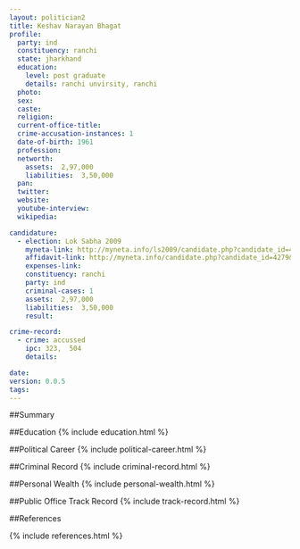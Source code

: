 ```yaml
---
layout: politician2
title: Keshav Narayan Bhagat
profile: 
  party: ind
  constituency: ranchi
  state: jharkhand
  education: 
    level: post graduate
    details: ranchi unvirsity, ranchi
  photo: 
  sex: 
  caste: 
  religion: 
  current-office-title: 
  crime-accusation-instances: 1
  date-of-birth: 1961
  profession: 
  networth: 
    assets:  2,97,000
    liabilities:  3,50,000
  pan: 
  twitter: 
  website: 
  youtube-interview: 
  wikipedia: 

candidature: 
  - election: Lok Sabha 2009
    myneta-link: http://myneta.info/ls2009/candidate.php?candidate_id=4279
    affidavit-link: http://myneta.info/candidate.php?candidate_id=4279&scan=original
    expenses-link: 
    constituency: ranchi 
    party: ind
    criminal-cases: 1
    assets:  2,97,000
    liabilities:  3,50,000
    result:  

crime-record: 
  - crime: accussed
    ipc: 323,  504
    details:    

date: 
version: 0.0.5
tags: 
---
```

##Summary


##Education
{% include education.html %}


##Political Career
{% include political-career.html %}


##Criminal Record
{% include criminal-record.html %}


##Personal Wealth
{% include personal-wealth.html %}


##Public Office Track Record
{% include track-record.html %}


##References


{% include references.html %}